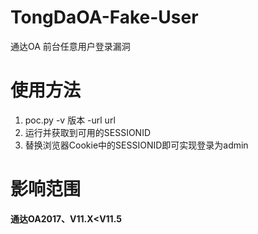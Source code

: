 # TongDaOA-Fake-User
通达OA 前台任意用户登录漏洞

# 使用方法
1. poc.py -v 版本 -url url
2. 运行并获取到可用的SESSIONID
3. 替换浏览器Cookie中的SESSIONID即可实现登录为admin

# 影响范围

**通达OA2017、V11.X<V11.5**
